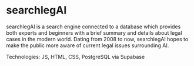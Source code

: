 # searchlegAI

searchlegAI is a search engine connected to a database which provides both experts and beginners with a brief summary and details about legal cases in the modern world. Dating from 2008 to now, searchlegAI hopes to make the public more aware of current legal issues surrounding AI.

Technologies: JS, HTML, CSS, PostgreSQL via Supabase
